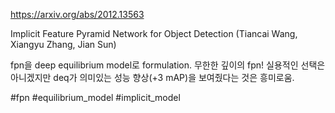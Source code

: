 https://arxiv.org/abs/2012.13563

Implicit Feature Pyramid Network for Object Detection (Tiancai Wang, Xiangyu Zhang, Jian Sun)

fpn을 deep equilibrium model로 formulation. 무한한 깊이의 fpn! 실용적인 선택은 아니겠지만 deq가 의미있는 성능 향상(+3 mAP)을 보여줬다는 것은 흥미로움.

#fpn #equilibrium_model #implicit_model